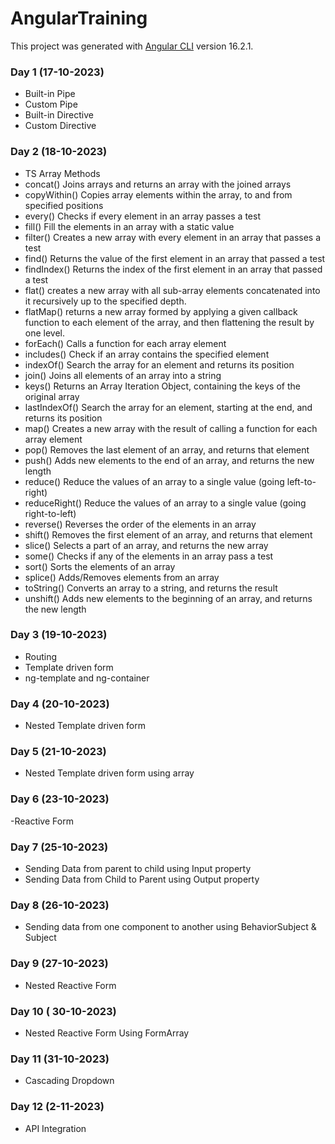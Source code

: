 # AngularTraining

This project was generated with [Angular CLI](https://github.com/angular/angular-cli) version 16.2.1.

### Day 1 (17-10-2023)
- Built-in Pipe
- Custom Pipe
- Built-in Directive
- Custom Directive

### Day 2 (18-10-2023)
- TS Array Methods
- concat() 	Joins arrays and returns an array with the joined arrays 
- copyWithin() 	Copies array elements within the array, to and from specified positions 
- every() 	Checks if every element in an array passes a test 
- fill() 	Fill the elements in an array with a static value 
- filter() 	Creates a new array with every element in an array that passes a test 
- find() 	Returns the value of the first element in an array that passed a test 
- findIndex() 	Returns the index of the first element in an array that passed a test 
- flat() 	creates a new array with all sub-array elements concatenated into it recursively up to the specified depth. 
- flatMap() 	returns a new array formed by applying a given callback function to each element of the array, and then flattening the result by one level. 
- forEach() 	Calls a function for each array element 
- includes() 	Check if an array contains the specified element 
- indexOf() 	Search the array for an element and returns its position 
- join() 	Joins all elements of an array into a string 
- keys() 	Returns an Array Iteration Object, containing the keys of the original array 
- lastIndexOf() 	Search the array for an element, starting at the end, and returns its position 
- map() 	Creates a new array with the result of calling a function for each array element 
- pop() 	Removes the last element of an array, and returns that element 
- push() 	Adds new elements to the end of an array, and returns the new length 
- reduce() 	Reduce the values of an array to a single value (going left-to-right) 
- reduceRight() 	Reduce the values of an array to a single value (going right-to-left) 
- reverse() 	Reverses the order of the elements in an array 
- shift() 	Removes the first element of an array, and returns that element 
- slice() 	Selects a part of an array, and returns the new array 
- some() 	Checks if any of the elements in an array pass a test 
- sort() 	Sorts the elements of an array 
- splice() 	Adds/Removes elements from an array 
- toString() 	Converts an array to a string, and returns the result 
- unshift() 	Adds new elements to the beginning of an array, and returns the new length

### Day 3 (19-10-2023)
  - Routing
  - Template driven form
  - ng-template and ng-container
 
 ### Day 4 (20-10-2023)
 - Nested Template driven form

### Day 5 (21-10-2023)
 - Nested Template driven form using array

### Day 6 (23-10-2023)
-Reactive Form

### Day 7 (25-10-2023)
- Sending Data from parent to child using Input property
- Sending Data from Child to Parent using Output property

### Day 8 (26-10-2023)
- Sending data from one component to another using BehaviorSubject & Subject

### Day 9 (27-10-2023)
- Nested Reactive Form

### Day 10 ( 30-10-2023)
- Nested Reactive Form Using FormArray

### Day 11 (31-10-2023)
- Cascading Dropdown

### Day 12 (2-11-2023)
- API Integration
